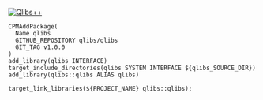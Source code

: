 [![Qlibs++](https://qlibs.github.io/img/qlibs_logo.png])](https://qlibs.github.io)

```
CPMAddPackage(
  Name qlibs
  GITHUB_REPOSITORY qlibs/qlibs
  GIT_TAG v1.0.0
)
add_library(qlibs INTERFACE)
target_include_directories(qlibs SYSTEM INTERFACE ${qlibs_SOURCE_DIR})
add_library(qlibs::qlibs ALIAS qlibs)
```

```
target_link_libraries(${PROJECT_NAME} qlibs::qlibs);
```
